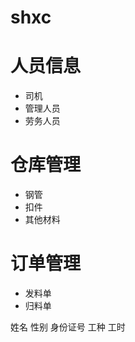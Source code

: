 # shxc


# 人员信息
- 司机
- 管理人员
- 劳务人员

# 仓库管理
- 钢管
- 扣件
- 其他材料

# 订单管理
- 发料单
- 归料单


姓名 性别 身份证号 工种 工时



